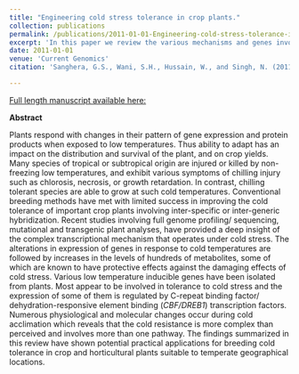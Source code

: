 ```yaml
---
title: "Engineering cold stress tolerance in crop plants."
collection: publications
permalink: /publications/2011-01-01-Engineering-cold-stress-tolerance-in-crop-plants
excerpt: 'In this paper we review the various mechanisms and genes involved in cold acclimatization and the possibilities where transgenic technology has been explored for breeding cold tolerance in crop plants.'
date: 2011-01-01
venue: 'Current Genomics'
citation: 'Sanghera, G.S., Wani, S.H., Hussain, W., and Singh, N. (2011) Engineering Cold Stress Tolerance in Crop Plants. <i>Curr Genomics</i>,12, 30–43.'

---
```


<a href='https://www.ncbi.nlm.nih.gov/pmc/articles/PMC3129041/'>Full length manuscript available here:</a>

**Abstract**


Plants respond with changes in their pattern of gene expression and protein products when exposed to low temperatures. Thus ability to adapt has an impact on the distribution and survival of the plant, and on crop yields. Many species of tropical or subtropical origin are injured or killed by non-freezing low temperatures, and exhibit various symptoms of chilling injury such as chlorosis, necrosis, or growth retardation. In contrast, chilling tolerant species are able to grow at such cold temperatures. Conventional breeding methods have met with limited success in improving the cold tolerance of important crop plants involving inter-specific or inter-generic hybridization. Recent studies involving full genome profiling/ sequencing, mutational and transgenic plant analyses, have provided a deep insight of the complex transcriptional mechanism that operates under cold stress. The alterations in expression of genes in response to cold temperatures are followed by increases in the levels of hundreds of metabolites, some of which are known to have protective effects against the damaging effects of cold stress. Various low temperature inducible genes have been isolated from plants. Most appear to be involved in tolerance to cold stress and the expression of some of them is regulated by C-repeat binding factor/ dehydration-responsive element binding (*CBF/DREB1*) transcription factors. Numerous physiological and molecular changes occur during cold acclimation which reveals that the cold resistance is more complex than perceived and involves more than one pathway. The findings summarized in this review have shown potential practical applications for breeding cold tolerance in crop and horticultural plants suitable to temperate geographical locations.

